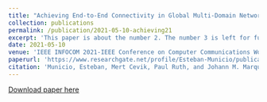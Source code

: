 ```yaml
---
title: "Achieving End-to-End Connectivity in Global Multi-Domain Networks"
collection: publications
permalink: /publication/2021-05-10-achieving21
excerpt: 'This paper is about the number 2. The number 3 is left for future work.'
date: 2021-05-10
venue: 'IEEE INFOCOM 2021-IEEE Conference on Computer Communications Workshops'
paperurl: 'https://www.researchgate.net/profile/Esteban-Municio/publication/353451933_Achieving_End-to-End_Connectivity_in_Global_Multi-Domain_Networks/links/60fe66dd2bf3553b291076e9/Achieving-End-to-End-Connectivity-in-Global-Multi-Domain-Networks.pdf'
citation: 'Municio, Esteban, Mert Cevik, Paul Ruth, and Johann M. Marquez-Barja. &quot;Achieving End-to-End Connectivity in Global Multi-Domain Networks.&quot; <i> In IEEE INFOCOM 2021-IEEE Conference on Computer Communications Workshops </i>(INFOCOM WKSHPS), pp. 1-6. IEEE, 2021'
---
```


[Download paper here](https://www.researchgate.net/profile/Esteban-Municio/publication/353451933_Achieving_End-to-End_Connectivity_in_Global_Multi-Domain_Networks/links/60fe66dd2bf3553b291076e9/Achieving-End-to-End-Connectivity-in-Global-Multi-Domain-Networks.pdf)


